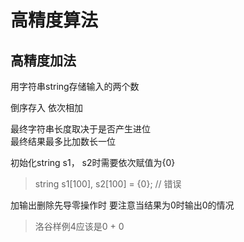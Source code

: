 # 高精度算法

## 高精度加法
用字符串string存储输入的两个数  
  
倒序存入 依次相加  

最终字符串长度取决于是否产生进位  
最终结果最多比加数长一位

初始化string s1， s2时需要依次赋值为{0}  
> string s1[100], s2[100] = {0};     // 错误

加输出删除先导零操作时 要注意当结果为0时输出0的情况  
> 洛谷样例4应该是0 + 0
